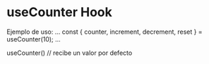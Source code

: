 # useCounter Hook


Ejemplo de uso:
...
    const { counter, increment, decrement, reset } = useCounter(10);
...

useCounter() // recibe un valor por defecto